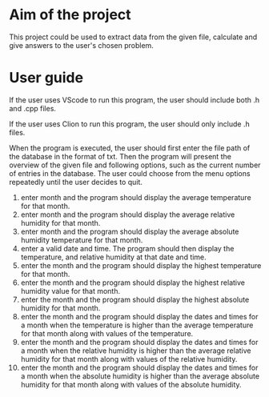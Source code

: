 # Aim of the project
This project could be used to extract data from the given file, calculate and give answers to the user's chosen problem.

# User guide
If the user uses VScode to run this program, the user should include both .h and .cpp files.

If the user uses Clion to run this program, the user should only include .h files.

When the program is executed, the user should first enter the file path of the database in the format of txt. Then the program will present the overview of the given file and following options, such as the current number of entries in the database. The user could choose from the menu options repeatedly until the user decides to quit.
1) enter month and the program should display the average temperature for that month.
2) enter month and the program should display the average relative humidity for that month.
3) enter month and the program should display the average absolute humidity temperature for that month.
4) enter a valid date and time. The program should then display the temperature, and relative humidity at that date and time.
5) enter the month and the program should display the highest temperature for that month.
6) enter the month and the program should display the highest relative humidity value for that month.
7) enter the month and the program should display the highest absolute humidity for that month.
8) enter the month and the program should display the dates and times for a month when the temperature is higher than the average temperature for that month along with values of the temperature.
9) enter the month and the program should display the dates and times for a month when the relative humidity is higher than the average relative humidity for that month along with values of the relative humidity.
10) enter the month and the program should display the dates and times for a month when the absolute humidity is higher than the average absolute humidity for that month along with values of the absolute humidity.
